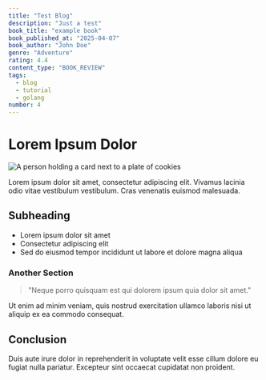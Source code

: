```yaml
---
title: "Test Blog"
description: "Just a test"
book_title: "example book"
book_published_at: "2025-04-07"
book_author: "John Doe"
genre: "Adventure"
rating: 4.4
content_type: "BOOK_REVIEW"
tags:
  - blog
  - tutorial
  - golang
number: 4
---
```


# Lorem Ipsum Dolor

![A person holding a card next to a plate of cookies](https://images.unsplash.com/photo-1600891964599-f61ba0e24092?ixlib=rb-4.0.3&ixid=M3w5fDB8MHxzZWFyY2h8MXx8Y29va2llc3xlbnwwfHwwfHx8MA%3D%3D&auto=format&fit=crop&w=1950&q=80)

Lorem ipsum dolor sit amet, consectetur adipiscing elit. Vivamus lacinia odio vitae vestibulum vestibulum. Cras venenatis euismod malesuada.

## Subheading

- Lorem ipsum dolor sit amet
- Consectetur adipiscing elit
- Sed do eiusmod tempor incididunt ut labore et dolore magna aliqua

### Another Section

> "Neque porro quisquam est qui dolorem ipsum quia dolor sit amet."

Ut enim ad minim veniam, quis nostrud exercitation ullamco laboris nisi ut aliquip ex ea commodo consequat.

## Conclusion

Duis aute irure dolor in reprehenderit in voluptate velit esse cillum dolore eu fugiat nulla pariatur. Excepteur sint occaecat cupidatat non proident.


